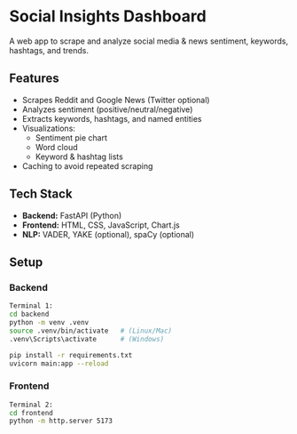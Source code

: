 # Social Insights Dashboard

A web app to scrape and analyze social media & news sentiment, keywords, hashtags, and trends.

## Features
- Scrapes Reddit and Google News (Twitter optional)
- Analyzes sentiment (positive/neutral/negative)
- Extracts keywords, hashtags, and named entities
- Visualizations:
  - Sentiment pie chart
  - Word cloud
  - Keyword & hashtag lists
- Caching to avoid repeated scraping

## Tech Stack
- **Backend:** FastAPI (Python)
- **Frontend:** HTML, CSS, JavaScript, Chart.js
- **NLP:** VADER, YAKE (optional), spaCy (optional)

## Setup

### Backend
```bash
Terminal 1:
cd backend
python -m venv .venv
source .venv/bin/activate   # (Linux/Mac)
.venv\Scripts\activate      # (Windows)

pip install -r requirements.txt
uvicorn main:app --reload
```

###  Frontend
```bash
Terminal 2:
cd frontend
python -m http.server 5173 
```
